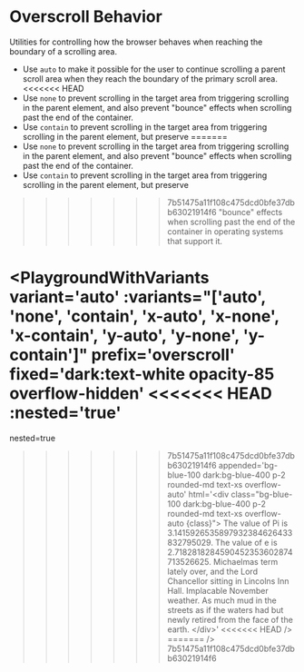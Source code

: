 # Overscroll Behavior

Utilities for controlling how the browser behaves when reaching the boundary of a scrolling area.

- Use `auto` to make it possible for the user to continue scrolling a parent scroll area when they reach the boundary of
  the primary scroll area.
<<<<<<< HEAD
- Use `none` to prevent scrolling in the target area from triggering scrolling in the parent element, and also prevent 
  "bounce" effects when scrolling past the end of the container.
- Use `contain` to prevent scrolling in the target area from triggering scrolling in the parent element, but preserve 
=======
- Use `none` to prevent scrolling in the target area from triggering scrolling in the parent element, and also prevent
  "bounce" effects when scrolling past the end of the container.
- Use `contain` to prevent scrolling in the target area from triggering scrolling in the parent element, but preserve
>>>>>>> 7b51475a11f108c475dcd0bfe37dbb63021914f6
  "bounce" effects when scrolling past the end of the container in operating systems that support it.

<PlaygroundWithVariants
  variant='auto'
  :variants="['auto', 'none', 'contain', 'x-auto', 'x-none', 'x-contain', 'y-auto', 'y-none', 'y-contain']"
  prefix='overscroll'
  fixed='dark:text-white opacity-85 overflow-hidden'
<<<<<<< HEAD
  :nested='true'
=======
  nested=true
>>>>>>> 7b51475a11f108c475dcd0bfe37dbb63021914f6
  appended='bg-blue-100 dark:bg-blue-400 p-2 rounded-md text-xs overflow-auto'
  html='&lt;div class="bg-blue-100 dark:bg-blue-400 p-2 rounded-md text-xs overflow-auto {class}"&gt;
The value of Pi is
          3.1415926535897932384626433832795029. The value of e is
          2.7182818284590452353602874713526625.
        Michaelmas term lately over, and the Lord Chancellor sitting in Lincolns Inn Hall. Implacable November weather. As much mud in the streets as if the waters had but newly retired from the face of the earth.
&lt;/div&gt;'
<<<<<<< HEAD
/>
=======
/>
>>>>>>> 7b51475a11f108c475dcd0bfe37dbb63021914f6
